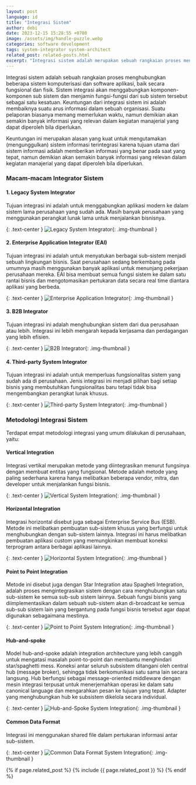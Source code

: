 ```yaml
---
layout: post
language: id
title: "Integrasi Sistem"
author: debi
date: 2023-12-15 15:28:55 +0700
image: /assets/img/handle-puzzle.webp
categories: software development
tags: system-integrator system-architect
related_post: related-posts.html
excerpt: "Integrasi sistem adalah merupakan sebuah rangkaian proses menghubungkan beberapa sistem komputerisasi dan software aplikasi, baik secara fungsional dan fisik. Sistem integrasi akan menggabungkan komponen-komponen sub sistem dan menjamin fungsi-fungsi dari sub sistem tersebut sebagai satu kesatuan."
---
```

Integrasi sistem adalah sebuah rangkaian proses menghubungkan beberapa sistem komputerisasi dan software aplikasi, baik secara fungsional dan fisik. Sistem integrasi akan menggabungkan komponen-komponen sub sistem dan menjamin fungsi-fungsi dari sub sistem tersebut sebagai satu kesatuan. Keuntungan dari integrasi sistem ini adalah membaiknya suatu arus informasi dalam sebuah organisasi. Suatu pelaporan biasanya memang memerlukan waktu, namun demikian akan semakin banyak informasi yang relevan dalam kegiatan manajerial yang dapat diperoleh bila diperlukan.

Keuntungan ini merupakan alasan yang kuat untuk mengutamakan (mengunggulkan) sistem informasi terintegrasi karena tujuan utama dari sistem informasi adalah memberikan informasi yang benar pada saat yang tepat, namun demikian akan semakin banyak informasi yang relevan dalam kegiatan manajerial yang dapat diperoleh bila diperlukan.

### Macam-macam Integrator Sistem
#### 1. Legacy System Integrator
Tujuan integrasi ini adalah untuk menggabungkan aplikasi modern ke dalam sistem lama perusahaan yang sudah ada. Masih banyak perusahaan yang menggunakan perangkat lunak lama untuk menjalankan bisnisnya.

{: .text-center }
![Legacy System Integrator](/assets/img/legacy-system-integrator.webp "Legacy System Integrator"){: .img-thumbnail }

#### 2. Enterprise Application Integrator (EAI)
Tujuan integrasi ini adalah untuk menyatukan berbagai sub-sistem menjadi sebuah lingkungan bisnis. Saat perusahaan sedang berkembang pada umumnya masih menggunakan banyak aplikasi untuk menunjang pekerjaan perusahaan mereka.  EAI bisa membuat semua fungsi sistem ke dalam satu rantai bisnis dan mengotomasikan pertukaran data secara real time diantara aplikasi yang berbeda.

{: .text-center }
![Enterprise Application Integrator](/assets/img/eai.webp "Enterprise Application Integrator"){: .img-thumbnail }

#### 3. B2B Integrator
Tujuan integrasi ini adalah menghubungkan sistem dari dua perusahaan atau lebih. Integrasi ini lebih mengarah kepada kerjasama dan perdagangan yang lebih efisien.

{: .text-center }
![B2B Integrator](/assets/img/b2b.webp "B2B Integrator"){: .img-thumbnail }

#### 4. Third-party System Integrator
Tujuan integrasi ini adalah untuk memperluas fungsionalitas sistem yang sudah ada di perusahaan. Jenis integrasi ini menjadi pilihan bagi setiap bisnis yang membutuhkan fungsionalitas baru tetapi tidak bisa mengembangkan perangkat lunak khusus.

{: .text-center }
![Third-party System Integrator](/assets/img/third-party-integrator.webp "Third-party System Integrator"){: .img-thumbnail }

### Metodologi Integrasi Sistem
Terdapat empat metodologi integrasi yang umum dilakukan di perusahaan, yaitu:

#### Vertical Integration
Integrasi vertikal merupakan metode yang diintegrasikan menurut fungsinya dengan membuat entitas yang fungsional. Metode adalah metode yang paling sederhana karena hanya melibatkan beberapa vendor, mitra, dan developer untuk menjalankan fungsi bisnis. 

{: .text-center }
![Vertical System Integration](/assets/img/vertical-system-integration.webp "Vertical System Integration"){: .img-thumbnail }

#### Horizontal Integration
Integrasi horizontal disebut juga sebagai Enterprise Service Bus (ESB). Metode ini melibatkan pembuatan sub-sistem khusus yang berfungsi untuk menghubungkan dengan sub-sistem lainnya. Integrasi ini harus melibatkan pembuatan aplikasi custom yang memungkinkan membuat koneksi terprogram antara berbagai aplikasi lainnya.

{: .text-center }
![Horizontal System Integration](/assets/img/horizontal-system-integration.webp "Horizontal System Integration"){: .img-thumbnail }

#### Point to Point Integration
Metode ini disebut juga dengan Star Integration atau Spagheti Integration, adalah proses mengintegrasikan sistem dengan cara menghubungkan satu sub-sistem ke semua sub-sub sistem lainnya. Sebuah fungsi bisnis yang diimplementasikan dalam sebuah sub-sistem akan di-broadcast ke semua sub-sub sistem lain yang bergantung pada fungsi bisnis tersebut agar dapat digunakan sebagaimana mestinya.

{: .text-center }
![Point to Point System Integration](/assets/img/point-to-point-system-integration.webp "Point to Point System Integration"){: .img-thumbnail }

#### Hub-and-spoke
Model hub-and-spoke adalah integration architecture yang lebih canggih untuk mengatasi masalah point-to-point dan membantu menghindari star/spaghetti mess. Koneksi antar seluruh subsistem ditangani oleh central hub (message broker), sehingga tidak berkomunikasi satu sama lain secara langsung. Hub berfungsi sebagai message-oriented middleware dengan mesin integrasi terpusat untuk menerjemahkan operasi ke dalam satu canonical language dan mengarahkan pesan ke tujuan yang tepat. Adapter yang menghubungkan hub ke subsistem dikelola secara individual.

{: .text-center }
![Hub-and-Spoke System Integration](/assets/img/spoke-hub-system-integration.webp "Hub-and-Spoke System Integration"){: .img-thumbnail }

#### Common Data Format
Integrasi ini menggunakan shared file dalam pertukaran informasi antar sub-sistem.

{: .text-center }
![Common Data Format System Integration](/assets/img/common-data-system-integration.webp "Common Data Format System Integration"){: .img-thumbnail }



{% if page.related_post %}
  {% include {{ page.related_post }} %}
{% endif %}